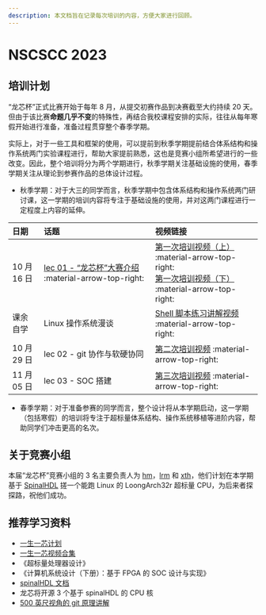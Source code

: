 ```yaml
---
description: 本文档旨在记录每次培训的内容，方便大家进行回顾。
---
```


# NSCSCC 2023

## 培训计划

“龙芯杯”正式比赛开始于每年 8 月，从提交初赛作品到决赛截至大约持续 20 天。但由于该比赛**命题几乎不变**的特殊性，再结合我校课程安排的实际，往往从每年寒假开始进行准备，准备过程贯穿整个春季学期。

实际上，对于一些工具和框架的使用，可以提前到秋季学期提前结合体系结构和操作系统两门实验课程进行，帮助大家提前熟悉，这也是竞赛小组所希望进行的一些改变。因此，整个培训将分为两个学期进行，秋季学期关注基础设施的使用，春季学期关注从理论到参赛作品的总体设计过程。

- 秋季学期：对于大三的同学而言，秋季学期中包含体系结构和操作系统两门研讨课，这一学期的培训内容将专注于基础设施的使用，并对这两门课程进行一定程度上内容的延伸。

|日期|话题|视频链接|
|:---|:---|:---|
| 10 月 16 日 | [lec 01 - “龙芯杯”大赛介绍](https://ucas-nscscc.github.io/slides/lec01.html#/) :material-arrow-top-right: | [第一次培训视频（上）](https://www.bilibili.com/video/BV1Cm4y1c73E/?spm_id_from=333.999.0.0&vd_source=86cabfbbc4034553dcff05a243d822c0) :material-arrow-top-right:<br> [第一次培训视频（下）](https://www.bilibili.com/video/BV1K8411e7sp/?spm_id_from=333.999.0.0&vd_source=86cabfbbc4034553dcff05a243d822c0) :material-arrow-top-right:|
| 课余自学 | Linux 操作系统漫谈 | [Shell 脚本练习讲解视频](https://www.bilibili.com/video/BV1xD4y1b7v9/?vd_source=86cabfbbc4034553dcff05a243d822c0) :material-arrow-top-right:|
| 10 月 29 日 | lec 02 - git 协作与软硬协同 | [第二次培训视频](https://www.bilibili.com/video/BV1v84y1i7RK/?spm_id_from=333.999.0.0&vd_source=86cabfbbc4034553dcff05a243d822c0) :material-arrow-top-right:|
| 11 月 05 日 | lec 03 - SOC 搭建 | [第三次培训视频](https://www.bilibili.com/video/BV1eG4y1Z7H9/?spm_id_from=333.999.0.0&vd_source=86cabfbbc4034553dcff05a243d822c0) :material-arrow-top-right:|

- 春季学期：对于准备参赛的同学而言，整个设计将从本学期启动，这一学期（包括寒假）的培训将专注于超标量体系结构、操作系统移植等进阶内容，帮助同学们冲击更高的名次。

## 关于竞赛小组

本届“龙芯杯”竞赛小组的 3 名主要负责人为 [hm](https://github.com/MiaoHao-oops)，[lrm](https://github.com/Seoyoung-V) 和 [xth](https://github.com/daidailindaiyu)，他们计划在本学期基于 [SpinalHDL](https://spinalhdl.github.io/SpinalDoc-RTD/master/index.html) 搓一个能跑 Linux 的 LoongArch32r 超标量 CPU，为后来者探探路，祝他们成功。

## 推荐学习资料

+ [一生一芯计划](https://ysyx.oscc.cc/)
+ [一生一芯视频合集](https://space.bilibili.com/2107852263/channel/collectiondetail?sid=690279)
+ 《超标量处理器设计》
+ 《计算机系统设计（下册）：基于 FPGA 的 SOC 设计与实现》
+ [spinalHDL 文档](https://spinalhdl.github.io/SpinalDoc-RTD/master/index.html)
+ 龙芯将开源 3 个基于 spinalHDL 的 CPU 核
+ [500 英尺视角的 git 原理讲解](https://www.bilibili.com/video/BV14841187xY/?spm_id_from=333.337.search-card.all.click&vd_source=86cabfbbc4034553dcff05a243d822c0)
